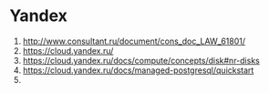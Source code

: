 # Yandex
1. http://www.consultant.ru/document/cons_doc_LAW_61801/
2. https://cloud.yandex.ru/
3. https://cloud.yandex.ru/docs/compute/concepts/disk#nr-disks
4. https://cloud.yandex.ru/docs/managed-postgresql/quickstart
5. 
